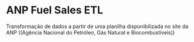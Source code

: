 # ANP Fuel Sales ETL
Transformação de dados a partir de uma planilha disponibilizada no site da ANP ((Agência Nacional do Petróleo, Gás Natural e Biocombustíveis))

